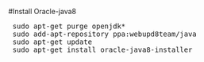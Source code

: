 #Install Oracle-java8 
<pre>
 sudo apt-get purge openjdk*
 sudo add-apt-repository ppa:webupd8team/java
 sudo apt-get update
 sudo apt-get install oracle-java8-installer
</pre>
